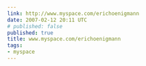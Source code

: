 ```yaml
---
link: http://www.myspace.com/erichoenigmann
date: 2007-02-12 20:11 UTC
# published: false
published: true
title: www.myspace.com/erichoenigmann
tags:
- myspace
---
```



